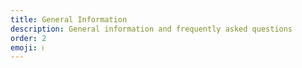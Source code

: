 ```yaml
---
title: General Information
description: General information and frequently asked questions
order: 2
emoji: ℹ️
---
```

